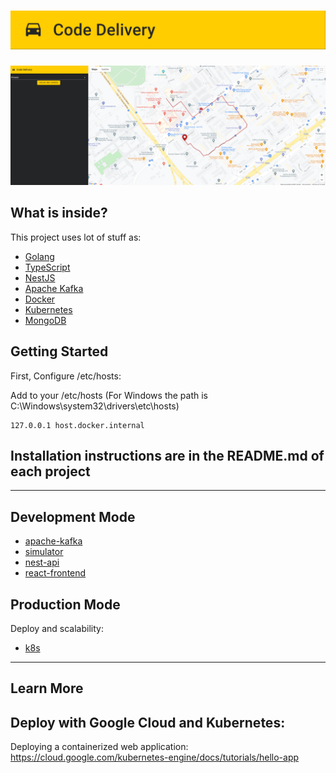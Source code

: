 <h1 align="center">
    <img src="./.github/logo.png" alt="Image of an atom and React Boilerplate written beside."/>
</h1>

<p align="center">
  <img src="./.github/demo1.png" alt="Image of a robot behind a notebook." />
</p>

## What is inside?

This project uses lot of stuff as:

- [Golang](https://golang.org/)
- [TypeScript](https://www.typescriptlang.org/)
- [NestJS](https://nestjs.com/)
- [Apache Kafka](https://kafka.apache.org/)
- [Docker](https://www.docker.com/)
- [Kubernetes](https://kubernetes.io/)
- [MongoDB](https://www.mongodb.com/)

## Getting Started

First, Configure /etc/hosts:

Add to your /etc/hosts (For Windows the path is  C:\Windows\system32\drivers\etc\hosts)
```
127.0.0.1 host.docker.internal
```
## Installation instructions are in the README.md of each project
---
## Development Mode
- [apache-kafka](https://github.com/MessiasJunio/real-time-delivery/tree/main/apache-kafka)
- [simulator](https://github.com/MessiasJunio/real-time-delivery/tree/main/simulator)
- [nest-api](https://github.com/MessiasJunio/real-time-delivery/tree/main/nest-api)
- [react-frontend](https://github.com/MessiasJunio/real-time-delivery/tree/main/nest-api)

## Production Mode
Deploy and scalability:
- [k8s](https://github.com/codeedu/imersao-fsfc2/tree/main/k8s)
---

## Learn More

## Deploy with Google Cloud and Kubernetes:

Deploying a containerized web application: https://cloud.google.com/kubernetes-engine/docs/tutorials/hello-app

